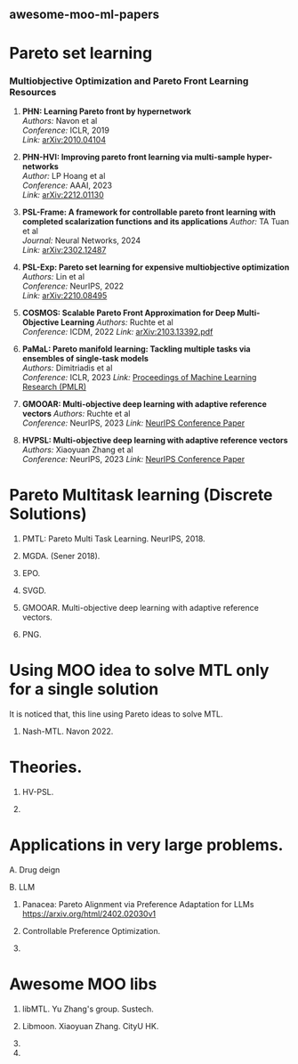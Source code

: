 ## awesome-moo-ml-papers

# Pareto set learning
### Multiobjective Optimization and Pareto Front Learning Resources

1. **PHN: Learning Pareto front by hypernetwork**  
   *Authors:* Navon et al  
   *Conference:* ICLR, 2019  
   *Link:* [arXiv:2010.04104](https://arxiv.org/abs/2010.04104)

2. **PHN-HVI: Improving pareto front learning via multi-sample hyper-networks**  
   *Author:* LP Hoang et al  
   *Conference:* AAAI, 2023  
   *Link:* [arXiv:2212.01130](https://arxiv.org/abs/2212.01130)

3. **PSL-Frame: A framework for controllable pareto front learning with completed scalarization functions and its applications**
   *Author:* TA Tuan et al  
   *Journal:* Neural Networks, 2024  
   *Link:* [arXiv:2302.12487](https://arxiv.org/pdf/2302.12487.pdf)

4. **PSL-Exp: Pareto set learning for expensive multiobjective optimization**  
   *Authors:* Lin et al  
   *Conference:* NeurIPS, 2022  
   *Link:* [arXiv:2210.08495](https://arxiv.org/abs/2210.08495)

5. **COSMOS: Scalable Pareto Front Approximation for Deep Multi-Objective Learning**
   *Authors:* Ruchte et al  
   *Conference:* ICDM, 2022
   *Link:* [arXiv:2103.13392.pdf](https://arxiv.org/pdf/2103.13392.pdf)

6. **PaMaL: Pareto manifold learning: Tackling multiple tasks via ensembles of single-task models**  
   *Authors:* Dimitriadis et al  
   *Conference:* ICLR, 2023
   *Link:* [Proceedings of Machine Learning Research (PMLR)](https://proceedings.mlr.press/v202/dimitriadis23a.html)

7. **GMOOAR: Multi-objective deep learning with adaptive reference vectors**
   *Authors:* Ruchte et al  
   *Conference:* NeurIPS, 2023 
   *Link:* [NeurIPS Conference Paper](https://proceedings.neurips.cc/paper_files/paper/2022/file/d313b4a8c88eba7f0542c489899cec77-Paper-Conference.pdf)

8. **HVPSL: Multi-objective deep learning with adaptive reference vectors**
   *Authors:* Xiaoyuan Zhang et al  
   *Conference:* NeurIPS, 2023 
   *Link:* [NeurIPS Conference Paper](https://openreview.net/pdf?id=9ieV1hnuva)



# Pareto Multitask learning (Discrete Solutions)
1. PMTL: Pareto Multi Task Learning. NeurIPS, 2018.
   
2.  MGDA. (Sener 2018).

3.  EPO.

4. SVGD.

5. GMOOAR. Multi-objective deep learning with adaptive reference vectors. 

6. PNG. 



# Using MOO idea to solve MTL only for a single solution

It is noticed that, this line using Pareto ideas to solve MTL. 

1.  Nash-MTL. Navon 2022.



# Theories. 

1. HV-PSL.

2. 


# Applications in very large problems. 
A. Drug deign

B. LLM

1. Panacea: Pareto Alignment via Preference Adaptation for LLMs
https://arxiv.org/html/2402.02030v1

2. Controllable Preference Optimization.

3. 


# Awesome MOO libs

1. libMTL. Yu Zhang's group. Sustech. 

2. Libmoon. Xiaoyuan Zhang. CityU HK.
3. 
4. 

 

